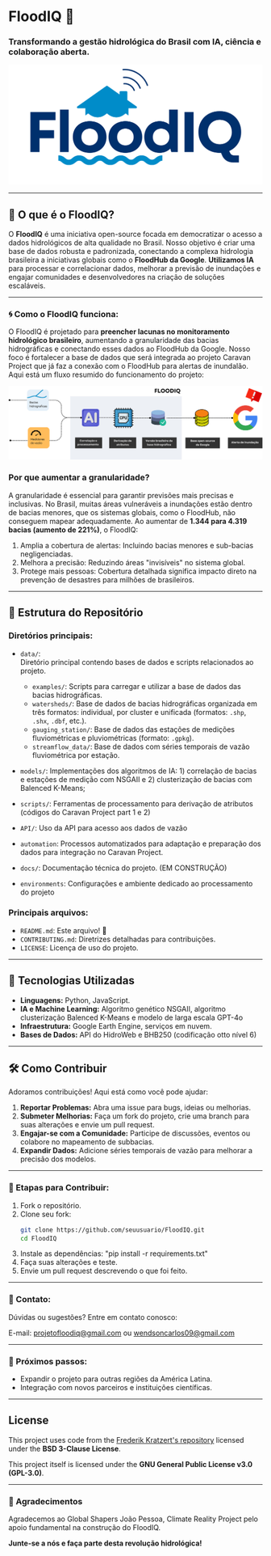 # FloodIQ 🌊

### **Transformando a gestão hidrológica do Brasil com IA, ciência e colaboração aberta.**

![Logo do projeto](images/logo_colorida.png)

---

## 📖 O que é o FloodIQ?

O **FloodIQ** é uma iniciativa open-source focada em democratizar o acesso a dados hidrológicos de alta qualidade no Brasil. Nosso objetivo é criar uma base de dados robusta e padronizada, conectando a complexa hidrologia brasileira a iniciativas globais como o **FloodHub da Google**. **Utilizamos IA** para processar e correlacionar dados, melhorar a previsão de inundações e engajar comunidades e desenvolvedores na criação de soluções escaláveis.

---

### 🌀 Como o FloodIQ funciona: 

O FloodIQ é projetado para **preencher lacunas no monitoramento hidrológico brasileiro**, aumentando a granularidade das bacias hidrográficas e conectando esses dados ao FloodHub da Google. Nosso foco é fortalecer a base de dados que será integrada ao projeto Caravan Project que já faz a conexão com o FloodHub para alertas de inundalão. Aqui está um fluxo resumido do funcionamento do projeto:

![Fluxo do projeto](images/fluxo.png)

### Por que aumentar a granularidade?

A granularidade é essencial para garantir previsões mais precisas e inclusivas. No Brasil, muitas áreas vulneráveis a inundações estão dentro de bacias menores, que os sistemas globais, como o FloodHub, não conseguem mapear adequadamente. Ao aumentar de **1.344 para 4.319 bacias (aumento de 221%)**, o FloodIQ:

1. Amplia a cobertura de alertas: Incluindo bacias menores e sub-bacias negligenciadas.
2. Melhora a precisão: Reduzindo áreas "invisíveis" no sistema global.
3. Protege mais pessoas: Cobertura detalhada significa impacto direto na prevenção de desastres para milhões de brasileiros.

---

## 📂 Estrutura do Repositório

### Diretórios principais:
- `data/`:  
  Diretório principal contendo bases de dados e scripts relacionados ao projeto.  

  - `examples/`: Scripts para carregar e utilizar a base de dados das bacias hidrográficas. 
  - `watersheds/`: Base de dados de bacias hidrográficas organizada em três formatos: individual, por cluster e unificada (formatos: `.shp`, `.shx`, `.dbf`, etc.).  
  - `gauging_station/`: Base de dados das estações de medições fluviométricas e pluviométricas (formato: `.gpkg`).  
  - `streamflow_data/`: Base de dados com séries temporais de vazão fluviométrica por estação.  

- `models/`: Implementações dos algoritmos de IA: 1) correlação de bacias e estações de medição com NSGAII e 2) clusterização de bacias com Balenced K-Means;  
- `scripts/`: Ferramentas de processamento para derivação de atributos (códigos do Caravan Project part 1 e 2)
- `API/`: Uso da API para acesso aos dados de vazão
- `automation`: Processos automatizados para adaptação e preparação dos dados para integração no Caravan Project.
- `docs/`: Documentação técnica do projeto. (EM CONSTRUÇÃO)  
- `environments`: Configurações e ambiente dedicado ao processamento do projeto

### Principais arquivos:
- `README.md`: Este arquivo! 🎉  
- `CONTRIBUTING.md`: Diretrizes detalhadas para contribuições.  
- `LICENSE`: Licença de uso do projeto.  

---

## 🚀 Tecnologias Utilizadas

- **Linguagens:** Python, JavaScript.  
- **IA e Machine Learning:** Algoritmo genético NSGAII, algoritmo clusterização Balenced K-Means e modelo de larga escala GPT-4o  
- **Infraestrutura:** Google Earth Engine, serviços em nuvem.  
- **Bases de Dados:** API do HidroWeb e BHB250 (codificação otto nível 6)

---

## 🛠️ Como Contribuir

Adoramos contribuições! Aqui está como você pode ajudar:  

1. **Reportar Problemas:** Abra uma issue para bugs, ideias ou melhorias.  
2. **Submeter Melhorias:** Faça um fork do projeto, crie uma branch para suas alterações e envie um pull request.  
3. **Engajar-se com a Comunidade:** Participe de discussões, eventos ou colabore no mapeamento de subbacias.  
4. **Expandir Dados:** Adicione séries temporais de vazão para melhorar a precisão dos modelos.

---

### 🚩 Etapas para Contribuir:
1. Fork o repositório.  
2. Clone seu fork:
   ```bash
   git clone https://github.com/seuusuario/FloodIQ.git
   cd FloodIQ
3. Instale as dependências: "pip install -r requirements.txt"
4. Faça suas alterações e teste.
5. Envie um pull request descrevendo o que foi feito.

---

### 📧 Contato:

Dúvidas ou sugestões? Entre em contato conosco:

E-mail: projetofloodiq@gmail.com ou wendsoncarlos09@gmail.com

---

### 🧩 Próximos passos:

- Expandir o projeto para outras regiões da América Latina.
- Integração com novos parceiros e instituições científicas.

---

## License

This project uses code from the [Frederik Kratzert's repository](https://github.com/kratzert/Caravan) licensed under the **BSD 3-Clause License**.

This project itself is licensed under the **GNU General Public License v3.0 (GPL-3.0)**.

---

### 🙌 Agradecimentos

Agradecemos ao Global Shapers João Pessoa, Climate Reality Project pelo apoio fundamental na construção do FloodIQ.

**Junte-se a nós e faça parte desta revolução hidrológica!**
